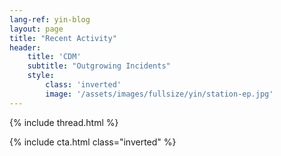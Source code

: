 ```yaml
---
lang-ref: yin-blog
layout: page
title: "Recent Activity"
header:
    title: 'CDM'
    subtitle: "Outgrowing Incidents"
    style:
        class: 'inverted'
        image: '/assets/images/fullsize/yin/station-ep.jpg'
---
```


{% include thread.html %}

{% include cta.html class="inverted" %}
